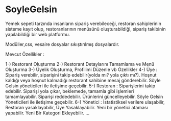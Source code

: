 # SoyleGelsin
Yemek sepeti tarzında insanların sipariş verebileceği, restoran sahiplerinin sisteme kayıt olup, restoranlarının menüsünü oluşturabildiği, sipariş takibinin yapılabildiği bir web platformu.

Modüller,css, vesaire dosyalar sıkıştırılmış dosyalardır. 


Mevcut Özellikler :

1-) Restorant Oluşturma
2-) Restorant Detaylarını Tamamlama ve Menü Oluşturma
3-) Üyelik Oluşturma, Profilimi Düzenle vb Özellikler
4-) Üye : Sipariş verebilir, siparişini takip edebilir(yolda mı? yola çıktı mı?). Hoşnut kaldığı veya hoşnut kalmadığı restorant sahibine mesaj gönderebilir. Söyle Gelsin yöneticileri ile iletişime geçebilir.
5-) Restoran : Siparişlerini takip edebilir. Siparişi yola çıkar, beklemede, tamamla gibi işlemleri tamamlayabilir. Siparişi reddedebilir. Ürünlerini güncelleyebilir. Söyle Gelsin Yöneticileri ile iletişime geçebilir.
6-) Yönetici : İstatistiksel verilere ulaşabilir, Restoran yasaklayabilir, Üye Yasaklayabilir. Yeni bir yönetici ataması yapabilir. Yeni Bir Kategori Ekleyebilir.
...
